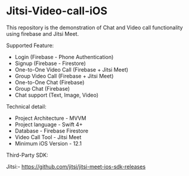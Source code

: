 # Jitsi-Video-call-iOS
This repository is the demonstration of Chat and Video call functionality using firebase and Jitsi Meet.

Supported Feature:

- Login (Firebase - Phone Authentication)
- Signup (Firebase - Firestore)
- One-to-One Video Call (Firebase  + Jitsi Meet)
- Group Video Call (Firebase  + Jitsi Meet)
- One-to-One Chat (Firebase)
- Group Chat (Firebase)
- Chat support (Text, Image, Video)

Technical detail:

- Project Architecture - MVVM
- Project language - Swift 4+
- Database - Firebase Firestore
- Video Call Tool - Jitsi Meet
- Minimum iOS Version - 12.1

Third-Party SDK:

Jitsi:- https://github.com/jitsi/jitsi-meet-ios-sdk-releases
